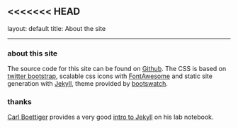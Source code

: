 <<<<<<< HEAD
---
layout: default
title: About the site

---

### about this site

The source code for this site can be found on [Github](https://github.com/saq/saq.github.io). The CSS is based on [twitter bootstrap](http://twitter.github.com/bootstrap/), scalable css icons with [FontAwesome](http://fortawesome.github.com/Font-Awesome) and static site generation with [Jekyll](http://jekyllrb.com), theme provided by [bootswatch](http://bootswatch.com/).

### thanks

[Carl Boettiger](http://carlboettiger.info/) provides a very good [intro to Jekyll](http://carlboettiger.info/2012/12/30/learning-jekyll.html) on his lab notebook.


